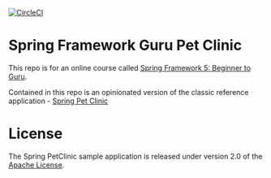 [![CircleCI](https://circleci.com/gh/kawgh1/sfg-pet-clinic.svg?style=svg)](https://circleci.com/gh/kawgh1/sfg-pet-clinic)

# Spring Framework Guru Pet Clinic

This repo is for an online course called [Spring Framework 5: Beginner to Guru](https://www.udemy.com/spring-framework-5-beginner-to-guru/?couponCode=GITHUB_SFGPETCLINIC).

Contained in this repo is an opinionated version of the classic reference application - [Spring Pet Clinic](https://github.com/spring-projects/spring-petclinic)



# License

The Spring PetClinic sample application is released under version 2.0 of the [Apache License](http://www.apache.org/licenses/LICENSE-2.0).